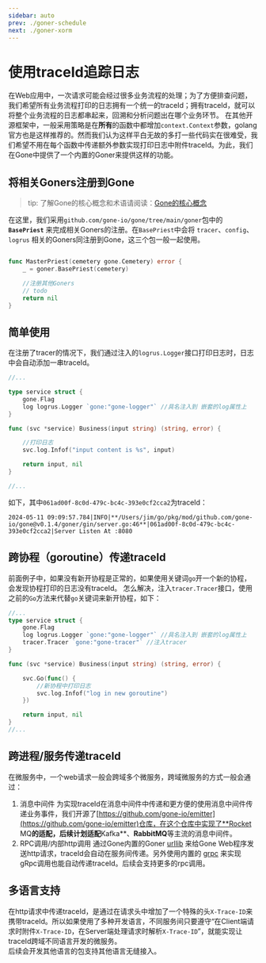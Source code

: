 ```yaml
---
sidebar: auto
prev: ./goner-schedule
next: ./goner-xorm
---
```


# 使用traceId追踪日志
在Web应用中，一次请求可能会经过很多业务流程的处理；为了方便排查问题，我们希望所有业务流程打印的日志拥有一个统一的traceId；拥有traceId，就可以将整个业务流程的日志都串起来，回溯和分析问题出在哪个业务环节。
在其他开源框架中，一般采用策略是在**所有**的函数中都增加`context.Context`参数，golang官方也是这样推荐的。然而我们认为这样平白无故的多打一些代码实在很难受，我们希望不用在每个函数中传递额外参数实现打印日志中附件traceId。为此，我们在Gone中提供了一个内置的Goner来提供这样的功能。

## 将相关Goners注册到Gone
> tip: 了解Gone的核心概念和术语请阅读：[Gone的核心概念](https://goner.fun/zh/guide/core-concept.html)

在这里，我们采用`github.com/gone-io/gone/tree/main/goner`包中的 **`BasePriest`** 来完成相关Goners的注册。在`BasePriest`中会将 `tracer`、`config`、`logrus` 相关的Goners同注册到Gone，这三个包一般一起使用。

```go

func MasterPriest(cemetery gone.Cemetery) error {
	_ = goner.BasePriest(cemetery)

	//注册其他Goners
    // todo
	return nil
}
```

## 简单使用
在注册了tracer的情况下，我们通过注入的`logrus.Logger`接口打印日志时，日志中会自动添加一串traceId。
```go
//...

type service struct {
    gone.Flag
    log logrus.Logger `gone:"gone-logger"` //具名注入到 嵌套的log属性上
}

func (svc *service) Business(input string) (string, error) {

    //打印日志
	svc.log.Infof("input content is %s", input)

	return input, nil
}

//...
```
如下，其中`061ad00f-8c0d-479c-bc4c-393e0cf2cca2`为traceId：
```
2024-05-11 09:09:57.784|INFO|**/Users/jim/go/pkg/mod/github.com/gone-io/gone@v0.1.4/goner/gin/server.go:46**|061ad00f-8c0d-479c-bc4c-393e0cf2cca2|Server Listen At :8080
```

## 跨协程（goroutine）传递traceId
前面例子中，如果没有新开协程是正常的，如果使用关键词`go`开一个新的协程，会发现协程打印的日志没有traceId。
怎么解决，注入`tracer.Tracer`接口，使用之前的`Go`方法来代替`go`关键词来新开协程，如下：
```go
//...
type service struct {
    gone.Flag
    log logrus.Logger `gone:"gone-logger"` //具名注入到 嵌套的log属性上
    tracer.Tracer `gone:"gone-tracer"` //注入tracer
}

func (svc *service) Business(input string) (string, error) {

	svc.Go(func() {
        //新协程中打印日志
		svc.log.Infof("log in new goroutine")
	})

	return input, nil
}
//...
```

## 跨进程/服务传递traceId
在微服务中，一个web请求一般会跨域多个微服务，跨域微服务的方式一般会通过：
1. 消息中间件
   为实现traceId在消息中间件中传递和更方便的使用消息中间件传递业务事件，我们开源了[https://github.com/gone-io/emitter](https://github.com/gone-io/emitter)仓库，在这个仓库中实现了**Rocket MQ**的适配，后续计划适配**Kafka**、**RabbitMQ**等主流的消息中间件。
2. RPC调用/内部http调用
    通过Gone内置的Goner [urllib](https://github.com/gone-io/gone/tree/main/goner/urllib) 来给Gone Web程序发送http请求，traceId会自动在服务间传递。另外使用内置的 [grpc](https://github.com/gone-io/gone/tree/main/goner/grpc) 来实现gRpc调用也能自动传递traceId。后续会支持更多的rpc调用。

## 多语言支持
在http请求中传递traceId，是通过在请求头中增加了一个特殊的头`X-Trace-ID`来携带traceId。所以如果使用了多种开发语言，不同服务间只要遵守“在Client端请求时附件`X-Trace-ID`，在Server端处理请求时解析`X-Trace-ID`”，就能实现让traceId跨域不同语言开发的微服务。  
后续会开发其他语言的包支持其他语言无缝接入。
